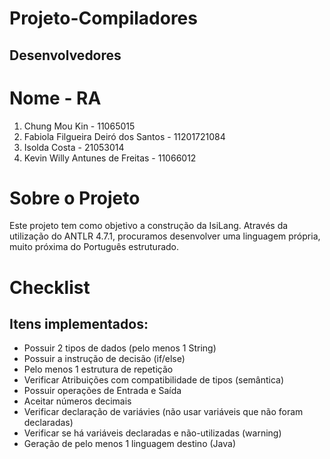 # Projeto-Compiladores

## Desenvolvedores
#  Nome                                 - RA
1. Chung Mou Kin                        - 11065015
2. Fabiola Filgueira Deiró dos Santos   - 11201721084 
3. Isolda Costa                         - 21053014
4. Kevin Willy Antunes de Freitas       - 11066012


# Sobre o Projeto
  Este projeto tem como objetivo a construção da IsiLang. 
  Através da utilização do ANTLR 4.7.1, procuramos desenvolver
  uma linguagem própria, muito próxima do Português estruturado.  

# Checklist
## Itens implementados:
- Possuir 2 tipos de dados (pelo menos 1 String) 	
- Possuir a instrução de decisão (if/else)
- Pelo menos 1 estrutura de repetição
- Verificar Atribuições com compatibilidade de tipos (semântica) 	
- Possuir operações de Entrada e Saída
- Aceitar números decimais 	
- Verificar declaração de variávies (não usar variáveis que não foram declaradas)
- Verificar se há variáveis declaradas e não-utilizadas (warning)
- Geração de pelo menos 1 linguagem destino (Java)	

